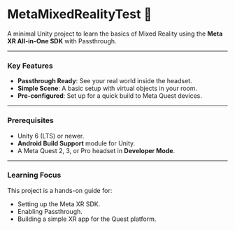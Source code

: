 # MetaMixedRealityTest 🧪

A minimal Unity project to learn the basics of Mixed Reality using the **Meta XR All-in-One SDK** with Passthrough.

---

### Key Features
* **Passthrough Ready**: See your real world inside the headset.
* **Simple Scene**: A basic setup with virtual objects in your room.
* **Pre-configured**: Set up for a quick build to Meta Quest devices.

---

### Prerequisites
* Unity 6 (LTS) or newer.
* **Android Build Support** module for Unity.
* A Meta Quest 2, 3, or Pro headset in **Developer Mode**.

---

### Learning Focus
This project is a hands-on guide for:
* Setting up the Meta XR SDK.
* Enabling Passthrough.
* Building a simple XR app for the Quest platform.
